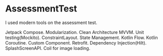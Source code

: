 # AssessmentTest

I used modern tools on the assessment test.

Jetpack Compose. 
Modularization.
Clean Architecture MVVM.
Unit testing(Mockito).
ConstraintLayout.
State Management. 
Kotlin Flow.
Kotlin Coroutine. 
Custom Component. 
Retrofit.
Dependency Injection(Hilt).
SplashScreenAPI.
Coil for image loading.
